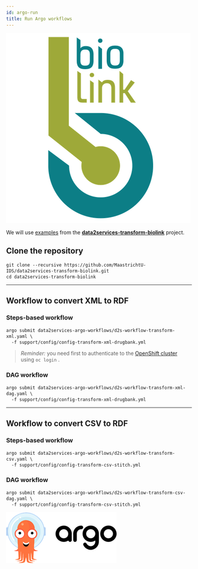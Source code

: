 ```yaml
---
id: argo-run
title: Run Argo workflows
---
```


[![BioLink model](/img/biolink-logo.png)](https://github.com/MaastrichtU-IDS/data2services-transform-biolink)

We will use [examples](https://github.com/MaastrichtU-IDS/data2services-transform-biolink/tree/master/support/config) from the [**data2services-transform-biolink**](https://github.com/MaastrichtU-IDS/data2services-transform-biolink) project.

## Clone the repository

```shell
git clone --recursive https://github.com/MaastrichtU-IDS/data2services-transform-biolink.git
cd data2services-transform-biolink
```

---

## Workflow to convert XML to RDF

### Steps-based workflow

```shell
argo submit data2services-argo-workflows/d2s-workflow-transform-xml.yaml \
  -f support/config/config-transform-xml-drugbank.yml
```

> *Reminder:* you need first to authenticate to the [OpenShift cluster](https://app.dsri.unimaas.nl:8443/) using `oc login` .

### DAG workflow

```shell
argo submit data2services-argo-workflows/d2s-workflow-transform-xml-dag.yaml \
  -f support/config/config-transform-xml-drugbank.yml
```

---

## Workflow to convert CSV to RDF

### Steps-based workflow

```shell
argo submit data2services-argo-workflows/d2s-workflow-transform-csv.yaml \
  -f support/config/config-transform-csv-stitch.yml
```

### DAG workflow

```shell
argo submit data2services-argo-workflows/d2s-workflow-transform-csv-dag.yaml \
  -f support/config/config-transform-csv-stitch.yml
```

![Argo project](/img/argo-logo.png)
